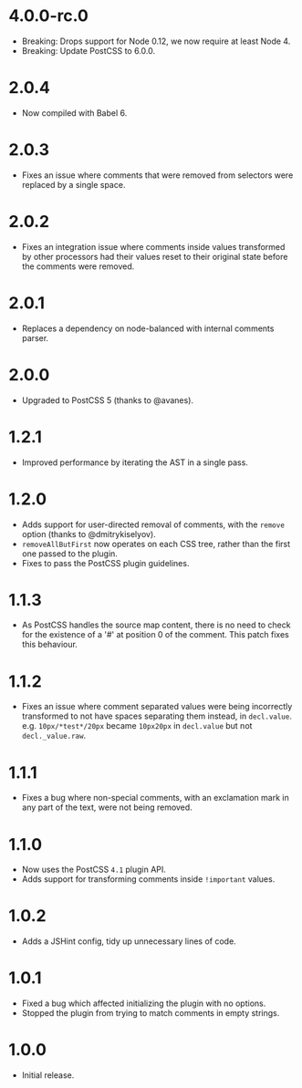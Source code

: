 # 4.0.0-rc.0

* Breaking: Drops support for Node 0.12, we now require at least Node 4.
* Breaking: Update PostCSS to 6.0.0.

# 2.0.4

* Now compiled with Babel 6.

# 2.0.3

* Fixes an issue where comments that were removed from selectors were replaced
  by a single space.

# 2.0.2

* Fixes an integration issue where comments inside values transformed by other
  processors had their values reset to their original state before the
  comments were removed.

# 2.0.1

* Replaces a dependency on node-balanced with internal comments parser.

# 2.0.0

* Upgraded to PostCSS 5 (thanks to @avanes).

# 1.2.1

* Improved performance by iterating the AST in a single pass.

# 1.2.0

* Adds support for user-directed removal of comments, with the `remove`
  option (thanks to @dmitrykiselyov).
* `removeAllButFirst` now operates on each CSS tree, rather than the first one
  passed to the plugin.
* Fixes to pass the PostCSS plugin guidelines.

# 1.1.3

* As PostCSS handles the source map content, there is no need to check for
  the existence of a '#' at position 0 of the comment. This patch fixes this
  behaviour.

# 1.1.2

* Fixes an issue where comment separated values were being incorrectly
  transformed to not have spaces separating them instead, in `decl.value`.
  e.g. `10px/*test*/20px` became `10px20px` in `decl.value` but not
  `decl._value.raw`.

# 1.1.1

* Fixes a bug where non-special comments, with an exclamation mark in any part
  of the text, were not being removed.

# 1.1.0

* Now uses the PostCSS `4.1` plugin API.
* Adds support for transforming comments inside `!important` values.

# 1.0.2

* Adds a JSHint config, tidy up unnecessary lines of code.

# 1.0.1

* Fixed a bug which affected initializing the plugin with no options.
* Stopped the plugin from trying to match comments in empty strings.

# 1.0.0

* Initial release.
